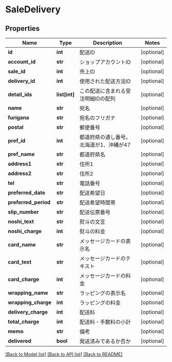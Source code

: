 # SaleDelivery

## Properties
Name | Type | Description | Notes
------------ | ------------- | ------------- | -------------
**id** | **int** | 配送ID | [optional] 
**account_id** | **str** | ショップアカウントID | [optional] 
**sale_id** | **int** | 売上ID | [optional] 
**delivery_id** | **int** | 使用された配送方法ID | [optional] 
**detail_ids** | **list[int]** | この配送に含まれる受注明細IDの配列 | [optional] 
**name** | **str** | 宛名 | [optional] 
**furigana** | **str** | 宛名のフリガナ | [optional] 
**postal** | **str** | 郵便番号 | [optional] 
**pref_id** | **int** | 都道府県の通し番号。北海道が1、沖縄が47 | [optional] 
**pref_name** | **str** | 都道府県名 | [optional] 
**address1** | **str** | 住所1 | [optional] 
**address2** | **str** | 住所2 | [optional] 
**tel** | **str** | 電話番号 | [optional] 
**preferred_date** | **str** | 配送希望日 | [optional] 
**preferred_period** | **str** | 配送希望時間帯 | [optional] 
**slip_number** | **str** | 配送伝票番号 | [optional] 
**noshi_text** | **str** | 熨斗の文言 | [optional] 
**noshi_charge** | **int** | 熨斗の料金 | [optional] 
**card_name** | **str** | メッセージカードの表示名 | [optional] 
**card_text** | **str** | メッセージカードのテキスト | [optional] 
**card_charge** | **int** | メッセージカードの料金 | [optional] 
**wrapping_name** | **str** | ラッピングの表示名 | [optional] 
**wrapping_charge** | **int** | ラッピングの料金 | [optional] 
**delivery_charge** | **int** | 配送料 | [optional] 
**total_charge** | **int** | 配送料・手数料の小計 | [optional] 
**memo** | **str** | 備考 | [optional] 
**delivered** | **bool** | 発送済みであるか否か | [optional] 

[[Back to Model list]](../README.md#documentation-for-models) [[Back to API list]](../README.md#documentation-for-api-endpoints) [[Back to README]](../README.md)


